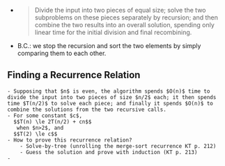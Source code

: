 -
  > Divide the input into two pieces of equal size; solve the two subproblems on these pieces separately by recursion; and then combine the two results into an overall solution, spending only linear time for the initial division and final recombining.
- B.C.: we stop the recursion and sort the two elements by simply comparing them to each other.
## Finding a Recurrence Relation
	- Supposing that $n$ is even, the algorithm spends $O(n)$ time to divide the input into two pieces of size $n/2$ each; it then spends time $T(n/2)$ to solve each piece; and finally it spends $O(n)$ to combine the solutions from the two recursive calls.
	- For some constant $c$, 
	  $$T(n) \le 2T(n/2) + cn$$
	   when $n>2$, and 
	  $$T(2) \le c$$
	- How to prove this recurrence relation?
		- Solve-by-tree (unrolling the merge-sort recurrence KT p. 212)
		- Guess the solution and prove with induction (KT p. 213)
	-